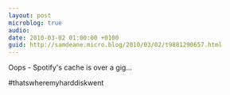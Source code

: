 ```yaml
---
layout: post
microblog: true
audio: 
date: 2010-03-02 01:00:00 +0100
guid: http://samdeane.micro.blog/2010/03/02/t9881290657.html
---
```

Oops - Spotify's cache is over a gig...

#thatswheremyharddiskwent
